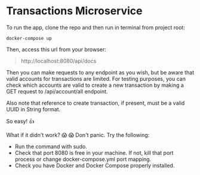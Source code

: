 # Transactions Microservice

To run the app, clone the repo and then run in terminal from project root:

```
docker-compose up
```

Then, access this url from your browser:

> http://localhost:8080/api/docs

Then you can make requests to any endpoint as you wish, but be aware that valid accounts for transactions are limited. For testing purposes, you can check which accounts are valid to create a new transaction by making a GET request to /api/account/all endpoint.

Also note that reference to create transaction, if present, must be a valid UUID in String format.

So easy! :+1:

What if it didn't work? :scream: :scream: Don't panic. Try the following:

- Run the command with sudo.
- Check that port 8080 is free in your machine. If not, kill that port process or change docker-compose.yml port mapping.
- Check you have Docker and Docker Compose properly installed.

